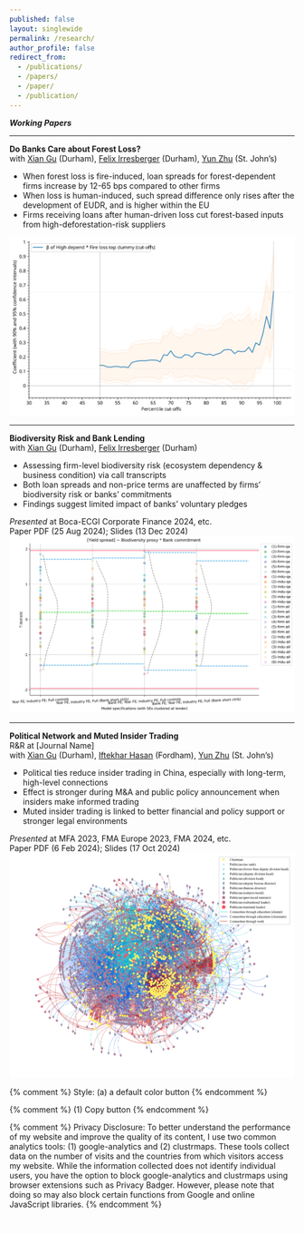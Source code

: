 ```yaml
---
published: false
layout: singlewide
permalink: /research/
author_profile: false
redirect_from:
  - /publications/
  - /papers/
  - /paper/
  - /publication/
---
```


***Working Papers***

***
<div class="paper-entry">
    <div class="paper-title"><b>Do Banks Care about Forest Loss?</b></div>
        <div class="paper-content">
        <div class="left-description">
            <div class="paper-author">
            with <a href="https://www.durham.ac.uk/business/our-people/xian-gu/" target="_blank">Xian Gu</a> (Durham), <a href="https://www.durham.ac.uk/business/our-people/felix-irresberger/" target="_blank">Felix Irresberger</a> (Durham), <a href="https://www.stjohns.edu/academics/faculty/yun-zhu-phd" target="_blank">Yun Zhu</a> (St. John’s)
            </div>
            <ul class="gray-list">
                <li>When forest loss is fire-induced, loan spreads for forest-dependent firms increase by 12-65 bps compared to other firms</li>
                <li>When loss is human-induced, such spread difference only rises after the development of EUDR, and is higher within the EU</li>
                <li>Firms receiving loans after human-driven loss cut forest-based inputs from high-deforestation-risk suppliers</li>
            </ul>
        </div>
        <div class="right-image">
            <img src="/images/paper_fig/yield_spread_topbottomdep_fire.svg" alt="fire_loss_cutoff">
        </div>
    </div>
</div>


***
<div class="paper-entry">
    <div class="paper-title"><b>Biodiversity Risk and Bank Lending</b></div>
        <div class="paper-content">
        <div class="left-description">
            <div class="paper-author">
            with <a href="https://www.durham.ac.uk/business/our-people/xian-gu/" target="_blank">Xian Gu</a> (Durham), <a href="https://www.durham.ac.uk/business/our-people/felix-irresberger/" target="_blank">Felix Irresberger</a> (Durham)
            </div>
            <ul class="gray-list">
                <li>Assessing firm-level biodiversity risk (ecosystem dependency & business condition) via call transcripts</li>
                <li>Both loan spreads and non-price terms are unaffected by firms’ biodiversity risk or banks’ commitments</li>
                <li>Findings suggest limited impact of banks’ voluntary pledges</li>
            </ul>
            <div><i>Presented</i> at Boca-ECGI Corporate Finance 2024, etc.</div>
            Paper PDF <a href="https://drive.google.com/file/d/1Ma-PHg50xAzk9hGaMa1wnvNQTgCmVyaO/view" target="_blank"><i class="fas fa-fw fa-file-pdf zoom" aria-hidden="true"></i></a> (25 Aug 2024);
            Slides <a href="/files/boca_ecgi_2024_hao_zhao.pdf" target="_blank"><i class="fas fa-fw fa-chalkboard zoom" aria-hidden="true"></i></a> (13 Dec 2024)
        </div>
        <div class="right-image">
            <img src="/images/paper_fig/spread_biod_int_commit.svg" alt="network_demo">
        </div>
    </div>
</div>

***
<div class="paper-entry">
    <div class="paper-title"><b>Political Network and Muted Insider Trading</b></div>
        <div class="paper-content">
        <div class="left-description">
            <div class="paper-status">R&R at [Journal Name]</div>
            <div class="paper-author">
            with <a href="https://www.durham.ac.uk/business/our-people/xian-gu/" target="_blank">Xian Gu</a> (Durham), <a href="https://www.fordham.edu/gabelli-school-of-business/faculty/full-time-faculty/iftekhar-hasan/" target="_blank">Iftekhar Hasan</a> (Fordham), <a href="https://www.stjohns.edu/academics/faculty/yun-zhu-phd" target="_blank">Yun Zhu</a> (St. John’s)
            </div>
            <ul class="gray-list">
                <li>Political ties reduce insider trading in China, especially with long-term, high-level connections</li>
                <li>Effect is stronger during M&A and public policy announcement when insiders make informed trading</li>
                <li>Muted insider trading is linked to better financial and policy support or stronger legal environments</li>
            </ul>
            <div><i>Presented</i> at MFA 2023, FMA Europe 2023, FMA 2024, etc.</div>
            Paper PDF <a href="https://papers.ssrn.com/sol3/Delivery.cfm/SSRN_ID4230854_code1125739.pdf?abstractid=4230854&mirid=1&type=2" target="_blank"><i class="fas fa-fw fa-file-pdf zoom" aria-hidden="true"></i></a> (6 Feb 2024); 
            Slides <a href="/files/fma2024.pdf" target="_blank"><i class="fas fa-fw fa-chalkboard zoom" aria-hidden="true"></i></a> (17 Oct 2024)
        </div>
        <div class="right-image">
            <img src="/images/paper_fig/plot_network_6819.svg" alt="network_demo">
        </div>
    </div>
</div>



{% comment %} 
  Style: (a) a default color button
{% endcomment %} 

<link rel="stylesheet" type="text/css" href="/assets/css/widgets_style/copy-button-default.css">

{% comment %} 
  (1) Copy button
{% endcomment %} 

<script src="https://cdnjs.cloudflare.com/ajax/libs/clipboard.js/2.0.8/clipboard.min.js"></script>

<script src="/assets/js/widgets/copy-button-default.js"></script>

{% comment %}
Privacy Disclosure: To better understand the performance of my website and improve the quality of its content, I use two common analytics tools: (1) google-analytics and (2) clustrmaps. These tools collect data on the number of visits and the countries from which visitors access my website. While the information collected does not identify individual users, you have the option to block google-analytics and clustrmaps using browser extensions such as Privacy Badger. However, please note that doing so may also block certain functions from Google and online JavaScript libraries.
{% endcomment %}

<iframe id="analyticsmaps" src="https://clustrmaps.com/map_v2.js?d=nnD5YvkMdIeMrhIu4NJdHaIYLLWGlOWRnNjMXbtljdI&cl=ffffff&w=a" frameborder="0" scrolling="no" width="1" height="1"></iframe>

<script type="text/javascript">
  window.addEventListener("load", function(){
    var analyticsmaps = document.getElementById('analyticsmaps');
    analyticsmaps.style.display = 'none';
  });
</script>

